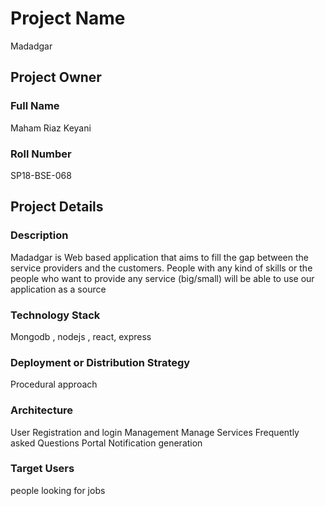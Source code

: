 # Project Name
Madadgar
## Project Owner
### Full Name
Maham Riaz Keyani

### Roll Number
SP18-BSE-068

## Project Details
### Description
Madadgar is Web based application that aims to fill the gap between the service providers and the customers. People with any kind of skills or the people who want to provide any service (big/small) will be able to use our application as a source

### Technology Stack
  Mongodb , nodejs , react, express

### Deployment or Distribution Strategy
 Procedural approach 
### Architecture
User Registration and login Management 
Manage Services
Frequently asked Questions Portal
Notification generation

### Target Users
people looking for jobs
